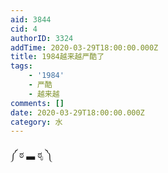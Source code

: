 ```yaml
---
aid: 3844
cid: 4
authorID: 3324
addTime: 2020-03-29T18:00:00.000Z
title: 1984越来越严酷了
tags:
    - '1984'
    - 严酷
    - 越来越
comments: []
date: 2020-03-29T18:00:00.000Z
category: 水
---
```


༼ ಠ ▃ ಠೃ ༽

